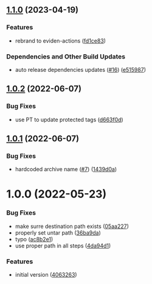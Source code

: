 ## [1.1.0](https://github.com/eviden-actions/download-artifact/compare/v1.0.2...v1.1.0) (2023-04-19)


### Features

* rebrand to eviden-actions ([fd1ce83](https://github.com/eviden-actions/download-artifact/commit/fd1ce83768690d23cbe4e64f34ab0a8effb175fc))


### Dependencies and Other Build Updates

* auto release dependencies updates ([#16](https://github.com/eviden-actions/download-artifact/issues/16)) ([e515987](https://github.com/eviden-actions/download-artifact/commit/e51598700699e1922618b333a6d1f2ac25517889))

## [1.0.2](https://github.com/eviden-actions/download-artifact/compare/v1.0.1...v1.0.2) (2022-06-07)


### Bug Fixes

* use PT to update protected tags ([d663f0d](https://github.com/eviden-actions/download-artifact/commit/d663f0d9911b57a8bea100736196b547c6a63e96))

## [1.0.1](https://github.com/eviden-actions/download-artifact/compare/v1.0.0...v1.0.1) (2022-06-07)


### Bug Fixes

* hardcoded archive name ([#7](https://github.com/eviden-actions/download-artifact/issues/7)) ([1439d0a](https://github.com/eviden-actions/download-artifact/commit/1439d0ab6b3c73fe95fd9b9642304fce11184bd6))

# 1.0.0 (2022-05-23)


### Bug Fixes

* make surre destination path exists ([05aa227](https://github.com/eviden-actions/download-artifact/commit/05aa227943cb455fc32a42f76f5324da29b15995))
* properly set untar path ([36ba9da](https://github.com/eviden-actions/download-artifact/commit/36ba9da5bf033354dfbaa3e59aaa834a5b9ceced))
* typo ([ac8b2e1](https://github.com/eviden-actions/download-artifact/commit/ac8b2e1e795a181b2fe55c956df82bd1a7e93a3b))
* use proper path in all steps ([4da94d1](https://github.com/eviden-actions/download-artifact/commit/4da94d1dd70ae6e37eed51290a851787ad76f821))


### Features

* initial version ([4063263](https://github.com/eviden-actions/download-artifact/commit/4063263b332d9d3ba8da3769064e5f7784a3622c))
